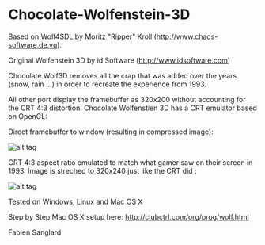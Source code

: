 Chocolate-Wolfenstein-3D
========================

Based on Wolf4SDL by Moritz "Ripper" Kroll (http://www.chaos-software.de.vu).

Original Wolfenstein 3D by id Software (http://www.idsoftware.com)

Chocolate Wolf3D removes all the crap that was added over the years 
(snow, rain ...) in order to recreate the experience from 1993. 

All other port display the framebuffer as 320x200 without accounting for the CRT 4:3
distortion. Chocolate Wolfenstien 3D has a CRT emulator based on OpenGL:

Direct framebuffer to window (resulting in compressed image):

![alt tag](https://github.com/fabiensanglard/Chocolate-Wolfenstein-3D/blob/master/screenshots/crt_framebuffer.png)

CRT 4:3 aspect ratio emulated to match what gamer saw on their screen in 1993. Image is streched to 320x240 just
like the CRT did :

![alt tag](https://github.com/fabiensanglard/Chocolate-Wolfenstein-3D/blob/master/screenshots/crt_aspect.png)

Tested on Windows, Linux and Mac OS X

Step by Step Mac OS X setup here: http://clubctrl.com/org/prog/wolf.html

Fabien Sanglard 
